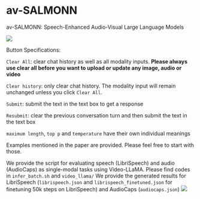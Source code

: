 # av-SALMONN
av-SALMONN: Speech-Enhanced Audio-Visual Large Language Models

<a href='https://dbb51004c069baf94b.gradio.live'><img src='https://img.shields.io/badge/gradio-demo-blue'></a>

Button Specifications:

`Clear All`: clear chat history as well as all modality inputs. **Please always use clear all before you want to upload or update any image, audio or video** 

`Clear history`: only clear chat history. The modality input will remain unchanged unless you click `Clear All`.

`Submit`: submit the text in the text box to get a response

`Resubmit`: clear the previous conversation turn and then submit the text in the text box

`maximum length`, `top p` and `temperature` have their own individual meanings

Examples mentioned in the paper are provided. Please feel free to start with those.


We provide the script for evaluating speech (LibriSpeech) and audio (AudioCaps) as single-modal tasks using Video-LLaMA. Please find codes in `infer_batch.sh` and `video_llama/`
We provide the generated results for LibriSpeech (`librispeech.json` and `librispeech_finetuned.json` for finetuning 50k steps on LibriSpeech) and AudioCaps (`audiocaps.json`)
<a href='https://dbb51004c069baf94b.gradio.live'><img src='https://img.shields.io/badge/gradio-demo-blue'></a>
